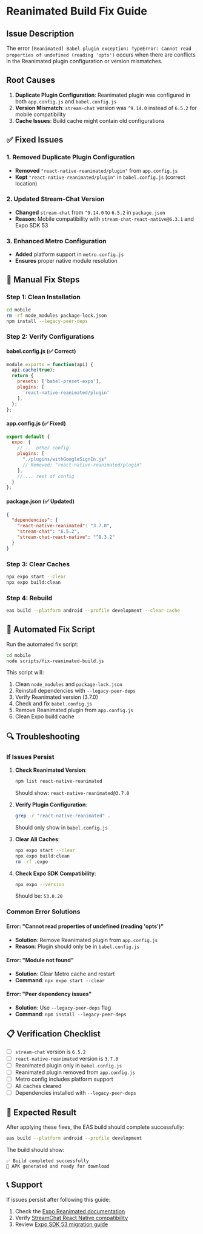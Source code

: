 # Reanimated Build Fix Guide

## Issue Description
The error `[Reanimated] Babel plugin exception: TypeError: Cannot read properties of undefined (reading 'opts')` occurs when there are conflicts in the Reanimated plugin configuration or version mismatches.

## Root Causes
1. **Duplicate Plugin Configuration**: Reanimated plugin was configured in both `app.config.js` and `babel.config.js`
2. **Version Mismatch**: `stream-chat` version was `^9.14.0` instead of `6.5.2` for mobile compatibility
3. **Cache Issues**: Build cache might contain old configurations

## ✅ Fixed Issues

### 1. Removed Duplicate Plugin Configuration
- **Removed** `"react-native-reanimated/plugin"` from `app.config.js`
- **Kept** `"react-native-reanimated/plugin"` in `babel.config.js` (correct location)

### 2. Updated Stream-Chat Version
- **Changed** `stream-chat` from `^9.14.0` to `6.5.2` in `package.json`
- **Reason**: Mobile compatibility with `stream-chat-react-native@6.3.1` and Expo SDK 53

### 3. Enhanced Metro Configuration
- **Added** platform support in `metro.config.js`
- **Ensures** proper native module resolution

## 🔧 Manual Fix Steps

### Step 1: Clean Installation
```bash
cd mobile
rm -rf node_modules package-lock.json
npm install --legacy-peer-deps
```

### Step 2: Verify Configurations

#### babel.config.js (✅ Correct)
```javascript
module.exports = function(api) {
  api.cache(true);
  return {
    presets: ['babel-preset-expo'],
    plugins: [
      'react-native-reanimated/plugin'
    ],
  };
};
```

#### app.config.js (✅ Fixed)
```javascript
export default {
  expo: {
    // ... other config
    plugins: [
      "./plugins/withGoogleSignIn.js"
      // Removed: "react-native-reanimated/plugin"
    ],
    // ... rest of config
  }
};
```

#### package.json (✅ Updated)
```json
{
  "dependencies": {
    "react-native-reanimated": "3.7.0",
    "stream-chat": "6.5.2",
    "stream-chat-react-native": "^8.3.2"
  }
}
```

### Step 3: Clear Caches
```bash
npx expo start --clear
npx expo build:clean
```

### Step 4: Rebuild
```bash
eas build --platform android --profile development --clear-cache
```

## 🚀 Automated Fix Script

Run the automated fix script:
```bash
cd mobile
node scripts/fix-reanimated-build.js
```

This script will:
1. Clean `node_modules` and `package-lock.json`
2. Reinstall dependencies with `--legacy-peer-deps`
3. Verify Reanimated version (3.7.0)
4. Check and fix `babel.config.js`
5. Remove Reanimated plugin from `app.config.js`
6. Clean Expo build cache

## 🔍 Troubleshooting

### If Issues Persist

1. **Check Reanimated Version**:
   ```bash
   npm list react-native-reanimated
   ```
   Should show: `react-native-reanimated@3.7.0`

2. **Verify Plugin Configuration**:
   ```bash
   grep -r "react-native-reanimated" .
   ```
   Should only show in `babel.config.js`

3. **Clear All Caches**:
   ```bash
   npx expo start --clear
   npx expo build:clean
   rm -rf .expo
   ```

4. **Check Expo SDK Compatibility**:
   ```bash
   npx expo --version
   ```
   Should be: `53.0.20`

### Common Error Solutions

#### Error: "Cannot read properties of undefined (reading 'opts')"
- **Solution**: Remove Reanimated plugin from `app.config.js`
- **Reason**: Plugin should only be in `babel.config.js`

#### Error: "Module not found"
- **Solution**: Clear Metro cache and restart
- **Command**: `npx expo start --clear`

#### Error: "Peer dependency issues"
- **Solution**: Use `--legacy-peer-deps` flag
- **Command**: `npm install --legacy-peer-deps`

## 📋 Verification Checklist

- [ ] `stream-chat` version is `6.5.2`
- [ ] `react-native-reanimated` version is `3.7.0`
- [ ] Reanimated plugin only in `babel.config.js`
- [ ] Reanimated plugin removed from `app.config.js`
- [ ] Metro config includes platform support
- [ ] All caches cleared
- [ ] Dependencies installed with `--legacy-peer-deps`

## 🎯 Expected Result

After applying these fixes, the EAS build should complete successfully:
```bash
eas build --platform android --profile development
```

The build should show:
```
✅ Build completed successfully
📱 APK generated and ready for download
```

## 📞 Support

If issues persist after following this guide:
1. Check the [Expo Reanimated documentation](https://docs.expo.dev/versions/latest/sdk/reanimated/)
2. Verify [StreamChat React Native compatibility](https://github.com/GetStream/stream-chat-react-native)
3. Review [Expo SDK 53 migration guide](https://docs.expo.dev/workflow/upgrading-expo-sdk-walkthrough/) 
